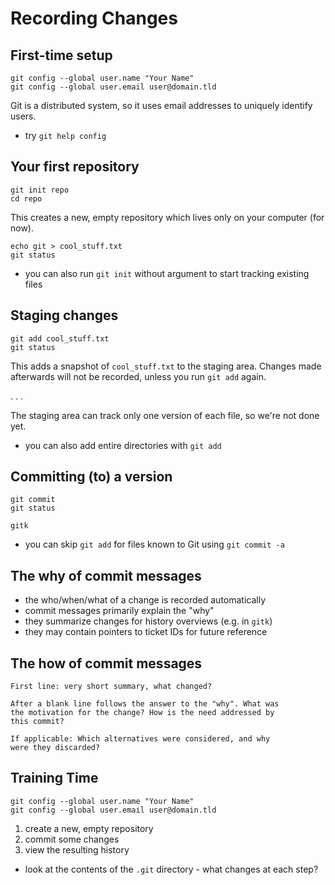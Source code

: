 Recording Changes
=================


First-time setup
----------------

    git config --global user.name "Your Name"
    git config --global user.email user@domain.tld

Git is a distributed system, so it uses email addresses to uniquely identify users.

<ul class="hints">
<li> try <code>git help config</code></li>
</ul>


Your first repository
---------------------

    git init repo
    cd repo

This creates a new, empty repository which lives only on your computer (for
now).

    echo git > cool_stuff.txt
    git status

<ul class="hints">
<li> you can also run <code>git init</code> without argument to start tracking existing files</li>
</ul>


Staging changes
---------------

    git add cool_stuff.txt
    git status

This adds a snapshot of `cool_stuff.txt` to the staging area. Changes made
afterwards will not be recorded, unless you run `git add` again.

. . .

The staging area can track only one version of each file, so we're not done yet.

<ul class="hints">
<li> you can also add entire directories with <code>git add</code></li>
</ul>


Committing (to) a version
-------------------------

    git commit
    git status

    gitk

<ul class="hints">
<li> you can skip <code>git add</code> for files known to Git using <code>git commit -a</code></li>
</ul>


The why of commit messages
--------------------------

* the who/when/what of a change is recorded automatically
* commit messages primarily explain the "why"
* they summarize changes for history overviews (e.g. in `gitk`)
* they may contain pointers to ticket IDs for future reference


The how of commit messages
--------------------------

```
First line: very short summary, what changed?

After a blank line follows the answer to the "why". What was
the motivation for the change? How is the need addressed by
this commit?

If applicable: Which alternatives were considered, and why
were they discarded?
```



Training Time
-------------

    git config --global user.name "Your Name"
    git config --global user.email user@domain.tld

1. create a new, empty repository
2. commit some changes
3. view the resulting history

<ul class="hints">
<li> look at the contents of the <code>.git</code> directory - what changes at each step?</li>
</ul>

